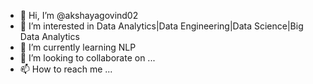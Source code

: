 - 👋 Hi, I’m @akshayagovind02
- 👀 I’m interested in Data Analytics|Data Engineering|Data Science|Big Data Analytics
- 🌱 I’m currently learning NLP
- 💞️ I’m looking to collaborate on ...
- 📫 How to reach me ...

<!---
akshayagovind02/akshayagovind02 is a ✨ special ✨ repository because its `README.md` (this file) appears on your GitHub profile.
You can click the Preview link to take a look at your changes.
--->
